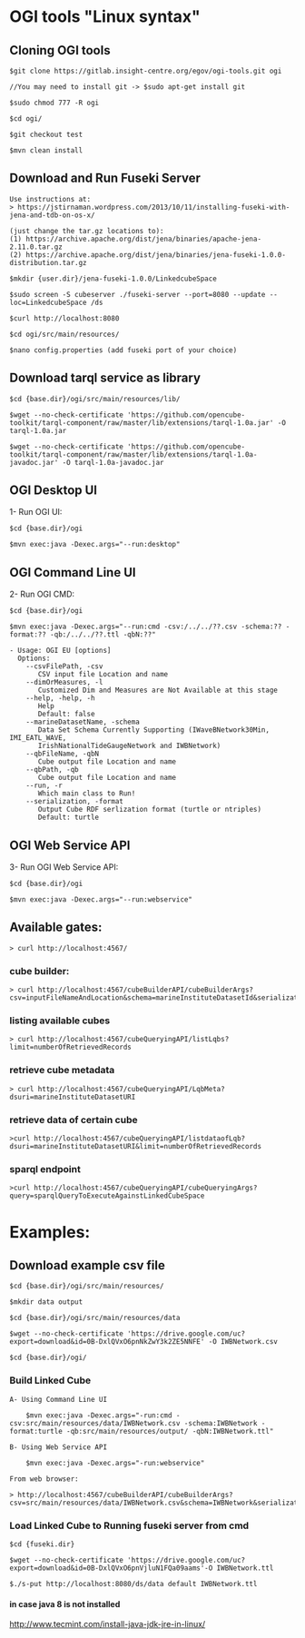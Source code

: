 # OGI tools "Linux syntax"

## Cloning OGI tools

	$git clone https://gitlab.insight-centre.org/egov/ogi-tools.git ogi

	//You may need to install git -> $sudo apt-get install git
	
	$sudo chmod 777 -R ogi
	
	$cd ogi/
	
	$git checkout test
	
	$mvn clean install

## Download and Run Fuseki Server
	
	Use instructions at: 
	> https://jstirnaman.wordpress.com/2013/10/11/installing-fuseki-with-jena-and-tdb-on-os-x/
	
	(just change the tar.gz locations to):
	(1) https://archive.apache.org/dist/jena/binaries/apache-jena-2.11.0.tar.gz
	(2) https://archive.apache.org/dist/jena/binaries/jena-fuseki-1.0.0-distribution.tar.gz
	
	$mkdir {user.dir}/jena-fuseki-1.0.0/LinkedcubeSpace
	
	$sudo screen -S cubeserver ./fuseki-server --port=8080 --update --loc=LinkedcubeSpace /ds 
	
	$curl http://localhost:8080
	
	$cd ogi/src/main/resources/
	
	$nano config.properties (add fuseki port of your choice)
	
## Download tarql service as library

	$cd {base.dir}/ogi/src/main/resources/lib/

	$wget --no-check-certificate 'https://github.com/opencube-toolkit/tarql-component/raw/master/lib/extensions/tarql-1.0a.jar' -O tarql-1.0a.jar

	$wget --no-check-certificate 'https://github.com/opencube-toolkit/tarql-component/raw/master/lib/extensions/tarql-1.0a-javadoc.jar' -O tarql-1.0a-javadoc.jar
	 
## OGI Desktop UI 

1- Run OGI UI:
	
	$cd {base.dir}/ogi
	
	$mvn exec:java -Dexec.args="--run:desktop"

## OGI Command Line UI 

2- Run OGI CMD:
	
	$cd {base.dir}/ogi
	
	$mvn exec:java -Dexec.args="--run:cmd -csv:/../../??.csv -schema:?? -format:?? -qb:/../../??.ttl -qbN:??"
	
	- Usage: OGI EU [options]
	  Options:
	    --csvFilePath, -csv
	       CSV input file Location and name
	    --dimOrMeasures, -l
	       Customized Dim and Measures are Not Available at this stage
	    --help, -help, -h
	       Help
	       Default: false
	    --marineDatasetName, -schema
	       Data Set Schema Currently Supporting (IWaveBNetwork30Min, IMI_EATL_WAVE,
	       IrishNationalTideGaugeNetwork and IWBNetwork)
	    --qbFileName, -qbN
	       Cube output file Location and name
	    --qbPath, -qb
	       Cube output file Location and name
	    --run, -r
	       Which main class to Run!
	    --serialization, -format
	       Output Cube RDF serlization format (turtle or ntriples)
	       Default: turtle


## OGI Web Service API

3- Run OGI Web Service API:
	
	$cd {base.dir}/ogi
	
	$mvn exec:java -Dexec.args="--run:webservice"
	
## Available gates:

	> curl http://localhost:4567/

### cube builder:
	> curl http://localhost:4567/cubeBuilderAPI/cubeBuilderArgs?csv=inputFileNameAndLocation&schema=marineInstituteDatasetId&serialization=turtle&qbPath=outputFileLocation&qbName=outputFileName

### listing available cubes
	> curl http://localhost:4567/cubeQueryingAPI/listLqbs?limit=numberOfRetrievedRecords

### retrieve cube metadata 
	> curl http://localhost:4567/cubeQueryingAPI/LqbMeta?dsuri=marineInstituteDatasetURI
	
### retrieve data of certain cube	
	>curl http://localhost:4567/cubeQueryingAPI/listdataofLqb?dsuri=marineInstituteDatasetURI&limit=numberOfRetrievedRecords

### sparql endpoint	
	>curl http://localhost:4567/cubeQueryingAPI/cubeQueryingArgs?query=sparqlQueryToExecuteAgainstLinkedCubeSpace
	
# Examples:

## Download example csv file
	
	$cd {base.dir}/ogi/src/main/resources/
	
	$mkdir data output
	
	$cd {base.dir}/ogi/src/main/resources/data
	
	$wget --no-check-certificate 'https://drive.google.com/uc?export=download&id=0B-DxlQVxO6pnNkZwY3k2ZE5NNFE' -O IWBNetwork.csv

	$cd {base.dir}/ogi/
	
### Build Linked Cube
	
	A- Using Command Line UI
		
		$mvn exec:java -Dexec.args="-run:cmd -csv:src/main/resources/data/IWBNetwork.csv -schema:IWBNetwork -format:turtle -qb:src/main/resources/output/ -qbN:IWBNetwork.ttl"
	
	B- Using Web Service API
	
		$mvn exec:java -Dexec.args="-run:webservice"
	
	From web browser:
	
	> http://localhost:4567/cubeBuilderAPI/cubeBuilderArgs?csv=src/main/resources/data/IWBNetwork.csv&schema=IWBNetwork&serialization=turtle&qbPath=src/main/resources/output/&qbName=IWBNetwork.ttl
	 
### Load Linked Cube to Running fuseki server from cmd
	
	$cd {fuseki.dir}
	
	$wget --no-check-certificate 'https://drive.google.com/uc?export=download&id=0B-DxlQVxO6pnVjluN1FQa09aams'-O IWBNetwork.ttl
	
	$./s-put http://localhost:8080/ds/data default IWBNetwork.ttl




#### in case java 8 is not installed 
http://www.tecmint.com/install-java-jdk-jre-in-linux/

